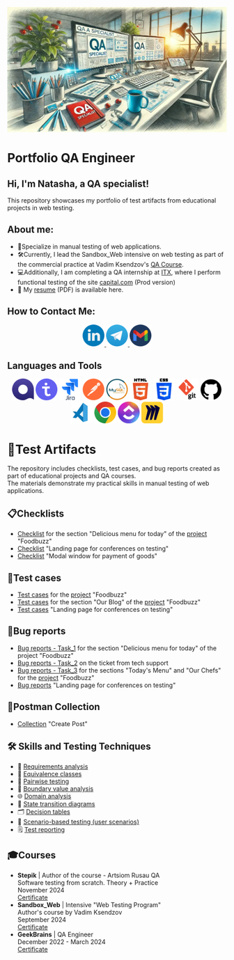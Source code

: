 ![Header](https://github.com/KHADAKOUSKAYANATALLIA/KHADAKOUSKAYANATALLIA/blob/main/Assets/rabochee-mesto-qa-inzhenera.jpg)

# Portfolio QA Engineer

## Hi, I'm Natasha, a QA specialist!

This repository showcases my portfolio of test artifacts from educational projects in web testing.

## About me:
- 👋Specialize in manual testing of web applications.
- 🛠️Currently,  I lead the Sandbox_Web intensive on web testing as part of the commercial practice at Vadim Ksendzov's [QA Course](https://www.linkedin.com/company/qa-course-by-vadim-ksendzov/posts/).
- 💻Additionally, I am completing a QA internship at [ITX](https://www.linkedin.com/company/itxqa/), where I perform functional testing of the site [capital.com](https://capital.com/en-au) (Prod version)
- 📄 My [resume](https://drive.google.com/file/d/1RuB_TRpV8S4M77Jzc0eiWQV79jqUb6rB/view?usp=sharing) (PDF) is available here.

## How to Contact Me:

<div style="text-align: center;">
    <a href="https://www.linkedin.com/in/natallia-khadakouskaya/" target="_blank">
    <img src="Social/LinkedIn.png" alt="LinkedIn" width="50" height="50">
    </a>
    <a href="https://t.me/natasha_hmelik" target="_blank">
    <img src="Social/Telegram.png" alt="Telegram" width="50" height="50">
    </a>
    <a href="mailto:natasha8775735@gmail.com">
    <img src="Social/Gmail.png" alt="Email" width="50" height="50">
    </a>
</div>


## Languages and Tools
<!-- ![Qase](https://img.shields.io/badge/-Qase-4F37BF?style=for-the-badge&logo=Qase&logoColor=#FFFFFF)
![TestIT](https://img.shields.io/badge/-TestIT-3B74BF?style=for-the-badge&logo=TestIT&logoColor=#FFFFFF)
![Jira](https://img.shields.io/badge/-Jira-0055E0?style=for-the-badge&logo=Jira&logoColor=#FFFFFF)
![Postman](https://img.shields.io/badge/-Postman-EB6345?style=for-the-badge&logo=Postman&logoColor=FEFFFF)
![MySQL](https://img.shields.io/badge/-MySQL-407091?style=for-the-badge&logo=MySQL&logoColor=FEFFFF)
![HTML](https://img.shields.io/badge/-HTML-ED5934?style=for-the-badge&logo=HTML5&logoColor=FEFFFF)
![CSS](https://img.shields.io/badge/-CSS-0C76B9?style=for-the-badge&logo=CSS3&logoColor=FEFFFF)
![GIT](https://img.shields.io/badge/-GIT-ED3F39?style=for-the-badge&logo=GIT&logoColor=FEFFFF)
![GitHub](https://img.shields.io/badge/-GitHub-000000?style=for-the-badge&logo=GitHub&logoColor=FEFFFF)
![Visual Studio Code](https://img.shields.io/badge/-VS_Code-0E77B5?style=for-the-badge&logo=VS_Code&logoColor=FEFFFF)
![Windows](https://img.shields.io/badge/-Windows-0E77B5?style=for-the-badge&logo=Windows&logoColor=FEFFFF) -->


<!-- ![Qase](Tools/Qase.io.png)
![TestIT](Tools/TestIT.png)
[Jira](Tools/jira-original-wordmark.svg)
![Postman](Tools/Postman.png)
![MySQL](Tools/mysql-original-wordmark.svg)
![HTML](Tools/html5-original-wordmark.svg)
![CSS](Tools/CSS-Logo.png)
![GIT](Tools/git-original-wordmark.svg)
![GitHub](Tools/GitHub-Logo.png)
![Visual Studio Code](Tools/vs_code_icon.jpeg)
![Chrome](Tools/chrome-original-wordmark.svg) -->

<div style="text-align: center;">
<img src="Tools/Qase.io.png" alt="Qase.io" width="50" height="50">
<img src="Tools/TestIT.png" alt="TestIT" width="50" height="50">
<img src="Tools/Jira.svg" alt="Jira" width="50" height="50">
<img src="Tools/Postman.png" alt="Postman" width="50" height="50">
<img src="Tools/MySQL.jpg" alt="MySql" width="50" height="50">
<img src="Tools/HTML5.png" alt="HTML" width="50" height="50">
<img src="Tools/CSS3.png" alt="CSS3" width="50" height="50">
<img src="Tools/Git.png" alt="Git" width="50" height="50">
<img src="Tools/GitHub.png" alt="GitHub" width="50" height="50">
<img src="Tools/VS_Code.jpeg" alt="VS_Code" width="50" height="50">
<img src="Tools/Google_Chrome.png" alt="Chrome" width="50" height="50">
<img src="Tools/ClickUP.png" alt="ClickUP" width="50" height="50">
<img src="Tools/Miro.png" alt="Miro" width="50" height="50">
</div>

# 🧩Test Artifacts
The repository includes checklists, test cases, and bug reports created as part of educational projects and QA courses.<br>
The materials demonstrate my practical skills in manual testing of web applications.

## 📋Checklists
- [Checklist](https://github.com/KHADAKOUSKAYANATALLIA/Checklists/blob/main/FoodBuzz/foodbuzz.md) for the section "Delicious menu for today" of the [project](https://test-stand.gb.ru/seminar_stands/foodbuzz/index.html) "Foodbuzz"
- [Checklist](https://github.com/KHADAKOUSKAYANATALLIA/Checklists/blob/main/Conference_landing/landing.md) "Landing page for conferences on testing"
- [Checklist](https://github.com/KHADAKOUSKAYANATALLIA/Checklists/blob/main/Modal_Window/modal_window.md) "Modal window for payment of goods"

## 📝Test cases
- [Test cases](https://github.com/KHADAKOUSKAYANATALLIA/Test_cases/blob/main/FoodBuzz/foodbuzz.md) for the [project](https://test-stand.gb.ru/seminar_stands/foodbuzz/index.html) "Foodbuzz"
- [Test cases](https://github.com/KHADAKOUSKAYANATALLIA/Test_cases/blob/main/FoodBuzz/foodbuzz.md) for the section "Our Blog" of the [project](https://test-stand.gb.ru/seminar_stands/foodbuzz/index.html) "Foodbuzz"
- [Test cases](https://github.com/KHADAKOUSKAYANATALLIA/Test_cases/blob/main/Conference_landing/landing.md) "Landing page for conferences on testing"

## 🐞Bug reports
- [Bug reports - Task_1](https://github.com/KHADAKOUSKAYANATALLIA/Bug_reports/blob/main/FoodBuzz/foodbuzz.md) for the section "Delicious menu for today" of the project "Foodbuzz"
- [Bug reports - Task_2](https://github.com/KHADAKOUSKAYANATALLIA/Bug_reports/blob/main/FoodBuzz/foodbuzz.md) on the ticket from tech support
- [Bug reports - Task_3](https://github.com/KHADAKOUSKAYANATALLIA/Bug_reports/blob/main/FoodBuzz/foodbuzz.md) for the sections "Today's Menu" and "Our Chefs" for the [project](https://test-stand.gb.ru/seminar_stands/foodbuzz/index.html) "Foodbuzz"
- [Bug reports](https://github.com/KHADAKOUSKAYANATALLIA/Bug_reports/blob/main/Conference_landing/landing.md) "Landing page for conferences on testing"

## 🔗Postman Collection
- [Collection](https://github.com/KHADAKOUSKAYANATALLIA/Postman_API/blob/main/Create_Post/Post.md) "Create Post"

<!-- ## Database Queries
-
-
- -->

## 🛠️ Skills and Testing Techniques

- 📝 [Requirements analysis](https://github.com/KHADAKOUSKAYANATALLIA/Test_Design_Techniques/blob/main/Work%20with%20Requirements/Requirements.md)
- 🧩 [Equivalence classes](https://github.com/KHADAKOUSKAYANATALLIA/Test_Design_Techniques/blob/main/Equivalence%20Classes/Equivalence.md) 
- 🎲 [Pairwise testing](https://github.com/KHADAKOUSKAYANATALLIA/Test_Design_Techniques/blob/main/Pairwise%20Testing/Pairwise.md)
- 📏 [Boundary value analysis](https://github.com/KHADAKOUSKAYANATALLIA/Test_Design_Techniques/blob/main/Boundary%20Values/Boundary.md) 
- 🌐 [Domain analysis](https://github.com/KHADAKOUSKAYANATALLIA/Test_Design_Techniques/blob/main/Domain%20Analysis/Domain.md)
- 🔄 [State transition diagrams](https://github.com/KHADAKOUSKAYANATALLIA/Test_Design_Techniques/blob/main/State%20Transition%20Diagram/Diagram.md)
- 🗂️ [Decision tables](https://github.com/KHADAKOUSKAYANATALLIA/Test_Design_Techniques/blob/main/Decision%20Tables/Decision.md)
- 👥 [Scenario-based testing (user scenarios)](https://github.com/KHADAKOUSKAYANATALLIA/Test_Design_Techniques/blob/main/User%20Scenario%20Testing/UseCase.md) 
- 🗒️ [Test reporting](https://github.com/KHADAKOUSKAYANATALLIA/Test_Design_Techniques/blob/main/Test%20report/Report.md)










## 🎓Courses
- **Stepik** | Author of the course - Artsiom Rusau QA <br>
Software testing from scratch. Theory + Practice <br> 
November 2024 <br>
[Certificate](https://drive.google.com/file/d/1py2Lds_mjsmmzNrqfgA9WJQr0ii3jR_q/view?usp=sharing)
- **Sandbox_Web** | Intensive "Web Testing Program"<br> Author's course by Vadim Ksendzov<br>
September 2024 <br>
[Certificate](https://drive.google.com/file/d/18y8dChudTj7R0HtyXua5IAoJJCdRxOwV/view?usp=sharing)
- **GeekBrains** | QA Engineer <br>
December 2022 - March 2024 <br>
[Certificate](https://drive.google.com/file/d/1J66Oi5q6BL_zYmaM4k5yRtAwo9X4_TxB/view?usp=sharing)


